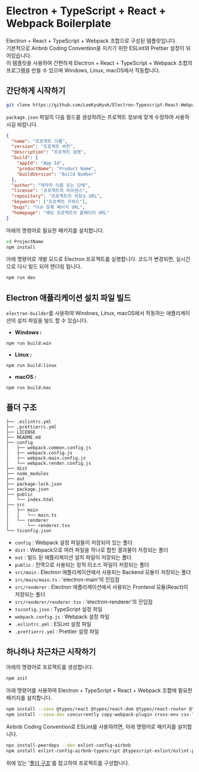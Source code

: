 # Electron + TypeScript + React + Webpack Boilerplate

Electron + React + TypeScript + Webpack 조합으로 구성된 템플릿입니다.  
기본적으로 Airbnb Coding Convention을 지키기 위한 ESLint와 Prettier 설정이 되어있습니다.  
이 템플릿을 사용하여 간편하게 Electron + React + TypeScript + Webpack 조합의 프로그램을 만들 수 있으며 Windows, Linux, macOS에서 작동합니다.

## 간단하게 시작하기

```sh
git clone https://github.com/LeeKyuHyuk/Electron-Typescript-React-Webpack-Boilerplate.git ProjectName
```

`package.json` 파일의 다음 필드를 생성하려는 프로젝트 정보에 맞게 수정하여 사용하시길 바랍니다.

```json
{
  "name": "프로젝트 이름",
  "version": "프로젝트 버전",
  "description": "프로젝트 설명",
  "build": {
    "appId": "App Id",
    "productName": "Product Name",
    "buildVersion": "Build Number"
  },
  "author": "제작자 이름 또는 단체",
  "license": "프로젝트의 라이센스",
  "repository": "프로젝트의 저장소 URL",
  "keywords": ["프로젝트 키워드"],
  "bugs": "이슈 등록 페이지 URL",
  "homepage": "해당 프로젝트의 홈페이지 URL"
}
```

아래의 명령어로 필요한 패키지를 설치합니다.

```sh
cd ProjectName
npm install
```

아래 명령어로 개발 모드로 Electron 프로젝트를 실행합니다. 코드가 변경되면, 실시간으로 다시 빌드 되어 렌더링 됩니다.

```sh
npm run dev
```

## Electron 애플리케이션 설치 파일 빌드

`electron-builder`를 사용하여 Windows, Linux, macOS에서 작동하는 애플리케이션의 설치 파일을 빌드 할 수 있습니다.

- **Windows :**  
```sh
npm run build:win
```

- **Linux :**  
```sh
npm run build:linux
```

- **macOS :**  
```sh
npm run build:mac
```

## 폴더 구조

```
├── .eslintrc.yml
├── .prettierrc.yml
├── LICENSE
├── README.md
├── config
│   ├── webpack.common.config.js
│   ├── webpack.config.js
│   ├── webpack.main.config.js
│   └── webpack.render.config.js
├── dist
├── node_modules
├── out
├── package-lock.json
├── package.json
├── public
│   └── index.html
├── src
│   ├── main
│   │   └── main.ts
│   └── renderer
│       └── renderer.tsx
└── tsconfig.json
```

- `config` : Webpack 설정 파일들이 저장되어 있는 폴더
- `dist` : Webpack으로 여러 파일을 하나로 합친 결과물이 저장되는 폴더
- `out` : 빌드 된 애플리케이션 설치 파일이 저장되는 폴더
- `public` : 전역으로 사용되는 정적 리소스 파일이 저장되는 폴더
- `src/main` : Electron 애플리케이션에서 사용되는 Backend 모듈이 저장되는 폴더
- `src/main/main.ts` : 'electron-main'의 진입점
- `src/renderer` : Electron 애플리케이션에서 사용되는 Frontend 모듈(React)이 저장되는 폴더
- `src/renderer/renderer.tsx` : 'electron-renderer'의 진입점
- `tsconfig.json` : TypeScript 설정 파일
- `webpack.config.js` : Webpack 설정 파일
- `.eslintrc.yml` : ESLint 설정 파일
- `.prettierrc.yml` : Prettier 설정 파일

## 하나하나 차근차근 시작하기

아래의 명령어로 프로젝트를 생성합니다.

```sh
npm init
```

아래 명령어를 사용하여 Electron + TypeScript + React + Webpack 조합에 필요한 패키지를 설치합니다.

```sh
npm install --save @types/react @types/react-dom @types/react-router @types/react-router-dom react react-dom react-router react-router-dom
npm install --save-dev concurrently copy-webpack-plugin cross-env css-loader electron electron-builder file-loader html-webpack-plugin lodash rimraf source-map-loader style-loader ts-loader ts-node typescript webpack webpack-cli webpack-dev-server
```

Airbnb Coding Convention로 ESLint를 사용하려면, 아래 명령어로 패키지를 설치합니다.

```sh
npx install-peerdeps --dev eslint-config-airbnb
npm install eslint-config-airbnb-typescript @typescript-eslint/eslint-plugin --save-dev
```

위에 있는 '[폴더 구조](#폴더-구조)'를 참고하여 프로젝트를 구성합니다.
